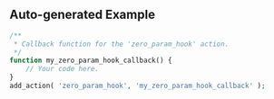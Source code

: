 ## Auto-generated Example

```php
/**
 * Callback function for the 'zero_param_hook' action.
 */
function my_zero_param_hook_callback() {
    // Your code here.
}
add_action( 'zero_param_hook', 'my_zero_param_hook_callback' );
```


